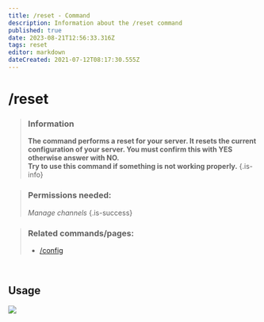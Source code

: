 ```yaml
---
title: /reset - Command
description: Information about the /reset command
published: true
date: 2023-08-21T12:56:33.316Z
tags: reset
editor: markdown
dateCreated: 2021-07-12T08:17:30.555Z
---
```


# /reset

>### Information
>**The command performs a reset for your server. It resets the current configuration of your server. You must confirm this with YES otherwise answer with NO. <br>
Try to use this command if something is not working properly.**
>{.is-info}

>### Permissions needed:
> *Manage channels*
>{.is-success}

>### Related commands/pages:
>-   [/config](/en/commands/important/config/)

<br>

## Usage

![](/new_reset.gif)